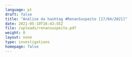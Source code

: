 ```yaml
---
language: pt
draft: false
title: "Análise da hashtag #RenanSuspeito [17/04/2021]"
date: 2021-05-10T16:43:55Z
file: /uploads/renansuspeito.pdf
weight: 0
layout: none
type: investigations
homepage: false
---
```

